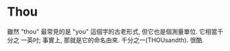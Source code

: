 # Thou

雖然 "thou" 最常見的是 "you" 這個字的古老形式, 但它也是個測量單位. 它相當千分之
一英吋; 事實上, 那就是它的命名由來. 千分之一(THOUsandth). 很酷.

